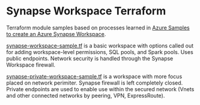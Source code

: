 # Synapse Workspace Terraform
Terraform module samples based on processes learned in [Azure Samples to create an Azure Synapse Workspace](https://github.com/Azure-Samples/Synapse/tree/master/Manage/DeployWorkspace).

[synapse-workspace-sample.tf](./synapse-workspace-sample.tf) is a basic workspace with options called out for adding workspace-level permissions, SQL pools, and Spark pools. Uses public endpoints. Network security is handled through the Synapse Workspace firewall.

[synapse-private-workspace-sample.tf](./synapse-private-workspace-sample.tf) is a workspace with more focus placed on network perimiter. Synapse firewall is left completely closed. Private endpoints are used to enable use within the secured network (Vnets and other connected networks by peering, VPN, ExpressRoute).